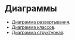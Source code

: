 # Диаграммы

- [Диаграмма развертывания](https://github.com/steppbol/e-Ground/blob/master/Documentation/Diagrams/Deployment/Readme.md).
- [Диаграмма классов](https://github.com/steppbol/e-Ground/blob/master/Documentation/Diagrams/Classes/Readme.md).
- [Диаграмма структурная](https://raw.githubusercontent.com/steppbol/e-Ground/master/Documentation/Diagrams/Structure.png).
